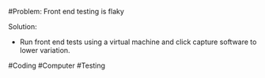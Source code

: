 #Problem: Front end testing is flaky

Solution: 

- Run front end tests using a virtual machine and click capture software to lower variation.

#Coding #Computer #Testing